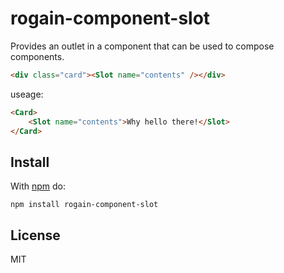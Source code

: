 # rogain-component-slot

Provides an outlet in a component that can be used to compose components.

```html
<div class="card"><Slot name="contents" /></div>
```

useage:

```html
<Card>
    <Slot name="contents">Why hello there!</Slot>
</Card>
```

## Install 

With [npm](https://www.npmjs.com) do:

```
npm install rogain-component-slot
```

## License

MIT